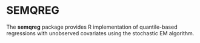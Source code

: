# SEMQREG 

The **semqreg** package provides R implementation of quantile-based regressions with unobserved covariates using the stochastic EM algorithm.
